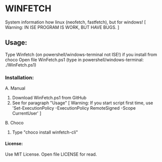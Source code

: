 # WINFETCH
System information how linux (neofetch, fastfetch), but for windows!
[ Warning: IN ISE PROGRAM IS WORK, BUT HAVE BUGS. ]

## Usage:
Type Winfetch (on powershell/windows-terminal not ISE!) if you install from choco
Open file WinFetch.ps1 (type in powershell/windows-terminal: ./WinFetch.ps1)

### Installation:
A. Manual
1. Download WinFetch.ps1 from GitHub
2. See for paragraph "Usage"
[ Warning: If you start script first time, use 'Set-ExecutionPolicy -ExecutionPolicy RemoteSigned -Scope CurrentUser' ]

B. Choco
1. Type "choco install winfetch-cli"

#### License:
Use MIT License. Open file LICENSE for read.
